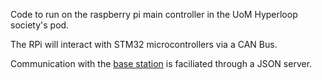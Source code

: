 Code to run on the raspberry pi main controller in the UoM Hyperloop society's pod.

The RPi will interact with STM32 microcontrollers via a CAN Bus.

Communication with the [base station](https://github.com/Benkol003/HyperloopUI) is faciliated through a JSON server.